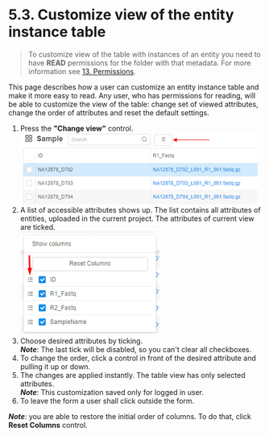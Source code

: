 # 5.3. Customize view of the entity instance table

> To customize view of the table with instances of an entity you need to have **READ** permissions for the folder with that metadata. For more information see [13. Permissions](../13_Permissions/13._Permissions.md).

This page describes how a user can customize an entity instance table and make it more easy to read. Any user, who has permissions for reading, will be able to customize the view of the table: change set of viewed attributes, change the order of attributes and reset the default settings.

1. Press the **"Change view"** control.  
    ![CP_CustomizeViewOfEntityInstanceTable](attachments/CustomizeViewOfEntityInstanceTable_1.png)
2. A list of accessible attributes shows up. The list contains all attributes of entities, uploaded in the current project. The attributes of current view are ticked.  
    ![CP_CustomizeViewOfEntityInstanceTable](attachments/CustomizeViewOfEntityInstanceTable_2.png)
3. Choose desired attributes by ticking.  
    **_Note_**: The last tick will be disabled, so you can't clear all checkboxes.
4. To change the order, click a control in front of the desired attribute and pulling it up or down.
5. The changes are applied instantly. The table view has only selected attributes.  
    **_Note_**: This customization saved only for logged in user.
6. To leave the form a user shall click outside the form.

**_Note_**: you are able to restore the initial order of columns. To do that, click **Reset Columns** control.